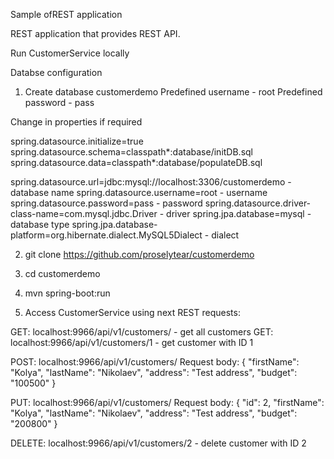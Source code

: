 Sample ofREST application

REST application that provides REST API.

Run CustomerService locally

Databse configuration

1. Create database customerdemo
Predefined username - root
Predefined password - pass

Change in properties if required

spring.datasource.initialize=true
spring.datasource.schema=classpath*:database/initDB.sql
spring.datasource.data=classpath*:database/populateDB.sql

spring.datasource.url=jdbc:mysql://localhost:3306/customerdemo - database name
spring.datasource.username=root - username
spring.datasource.password=pass - password
spring.datasource.driver-class-name=com.mysql.jdbc.Driver - driver
spring.jpa.database=mysql - database type
spring.jpa.database-platform=org.hibernate.dialect.MySQL5Dialect - dialect


2. git clone https://github.com/proselytear/customerdemo
3. cd customerdemo
4. mvn spring-boot:run

5. Access CustomerService using next REST requests:

GET: localhost:9966/api/v1/customers/ - get all customers
GET: localhost:9966/api/v1/customers/1 - get customer with ID 1

POST: localhost:9966/api/v1/customers/
Request body:
{
	"firstName": "Kolya",
	"lastName": "Nikolaev",
	"address": "Test address",
	"budget": "100500"
}

PUT: localhost:9966/api/v1/customers/
Request body:
{
    "id": 2,
	"firstName": "Kolya",
	"lastName": "Nikolaev",
	"address": "Test address",
	"budget": "200800"
}


DELETE: localhost:9966/api/v1/customers/2 - delete customer with ID 2